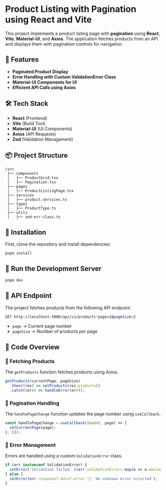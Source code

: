 # Product Listing with Pagination using React and Vite

This project implements a product listing page with **pagination** using **React**, **Vite**, **Material-UI**, and **Axios**. The application fetches products from an API and displays them with pagination controls for navigation.

## 🚀 Features

- **Paginated Product Display**
- **Error Handling with Custom ValidationError Class**
- **Material-UI Components for UI**
- **Efficient API Calls using Axios**

## 🛠️ Tech Stack

- **React** (Frontend)
- **Vite** (Build Tool)
- **Material-UI** (UI Components)
- **Axios** (API Requests)
- **Zod** (Validation Management)

## 📦 Project Structure

```
/src
 ├── components
 │   ├── ProductGrid.tsx
 │   ├── Pagination.tsx
 ├── pages
 │   ├── ProductListingPage.tsx
 ├── services
 │   ├── product.services.ts
 ├── types
 │   ├── ProductType.ts
 ├── utils
 │   ├── zod-err-class.ts
```

## 🚀 Installation

First, clone the repository and install dependencies:

```bash
pnpm install
```

## 🏃 Run the Development Server

```bash
pnpm dev
```

## 🔗 API Endpoint

The project fetches products from the following API endpoint:

```bash
GET http://localhost:3000/api/v1/products?page=1&pageSize=2
```

- `page` → Current page number
- `pageSize` → Number of products per page

## 📌 Code Overview

### 🧱 **Fetching Products**
The `getProducts` function fetches products using Axios.

```typescript
getProducts(currentPage, pageSize)
  .then((res) => setProducts(res.products))
  .catch((err) => handleError(err));
```

### 📖 **Pagination Handling**
The `handlePageChange` function updates the page number using `useCallback`.

```typescript
const handlePageChange = useCallback((event, page) => {
  setCurrentPage(page);
}, []);
```

### 🚩 **Error Management**
Errors are handled using a custom `ValidationError` class.

```typescript
if (err instanceof ValidationError) {
  setError(`Validation failed: ${err.validationErrors.map(e => e.message).join(', ')}`);
} else {
  setError(err.response?.data?.error || 'An unknown error occurred');
}
```



